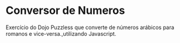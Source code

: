 # Conversor de Numeros
 Exercício do Dojo Puzzless que converte de números arábicos para romanos e vice-versa.,utilizando Javascript.
